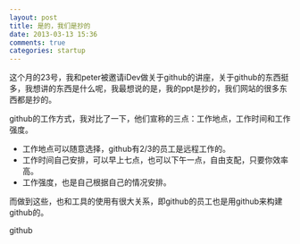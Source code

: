 ```yaml
---
layout: post
title: 是的，我们是抄的
date: 2013-03-13 15:36
comments: true
categories: startup
---
```


这个月的23号，我和peter被邀请iDev做关于github的讲座，关于github的东西挺多，我想讲的东西是什么呢，我最想说的是，我的ppt是抄的，我们网站的很多东西都是抄的。

github的工作方式，我对比了一下，他们宣称的三点：工作地点，工作时间和工作强度。

- 工作地点可以随意选择，github有2/3的员工是远程工作的。
- 工作时间自己安排，可以早上七点，也可以下午一点，自由支配，只要你效率高。
- 工作强度，也是自己根据自己的情况安排。

而做到这些，也和工具的使用有很大关系，即github的员工也是用github来构建github的。


github
